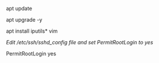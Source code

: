 apt update

apt upgrade -y

apt install iputils* vim

*Edit /etc/ssh/sshd_config file and set PermitRootLogin to yes*

PermitRootLogin yes
